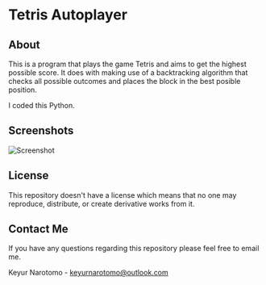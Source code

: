 # Tetris Autoplayer

## About

This is a program that plays the game Tetris and aims to get the highest possible score. It does with making use of a backtracking algorithm that checks all possible outcomes and places the block in the best posible position. 

I coded this Python.

## Screenshots

![Screenshot](/screenshots/Screenshot.png?raw=true)

## License

This repository doesn't have a license which means that no one may reproduce, distribute, or create derivative works from it.

## Contact Me

If you have any questions regarding this repository please feel free to email me.

Keyur Narotomo - keyurnarotomo@outlook.com
